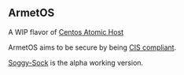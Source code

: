 ArmetOS
---

A WIP flavor of [Centos Atomic Host](https://wiki.centos.org/SpecialInterestGroup/Atomic/Download/)

ArmetOS aims to be secure by being [CIS compliant](https://www.cisecurity.org/cybersecurity-best-practices/).

[Soggy-Sock](https://github.com/cloudflavor/ArmetOS/releases) is the alpha
working version.




